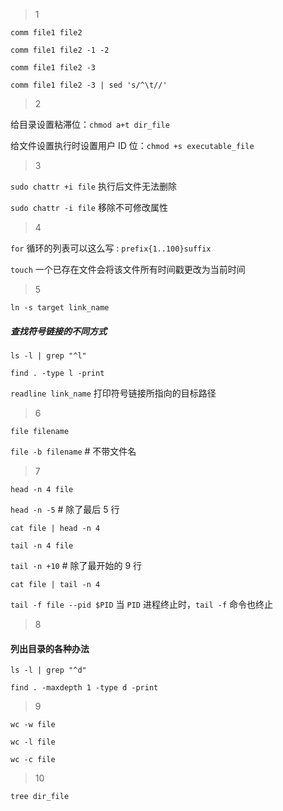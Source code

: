 >1

`comm file1 file2`

`comm file1 file2 -1 -2`

`comm file1 file2 -3`

`comm file1 file2 -3 | sed 's/^\t//'`

>2

给目录设置粘滞位：`chmod a+t dir_file`

给文件设置执行时设置用户 ID 位：`chmod +s executable_file`

>3

`sudo chattr +i file`		执行后文件无法删除

`sudo chattr -i file`		移除不可修改属性

>4

`for` 循环的列表可以这么写 : `prefix{1..100}suffix`

`touch` 一个已存在文件会将该文件所有时间戳更改为当前时间

>5

`ln -s target link_name`

##### 查找符号链接的不同方式

`ls -l | grep "^l"`

`find . -type l -print`

`readline link_name` 打印符号链接所指向的目标路径

>6

`file filename`

`file -b filename`	# 不带文件名

>7

`head -n 4 file`

`head -n -5` # 除了最后 5 行

`cat file | head -n 4`

`tail -n 4 file`

`tail -n +10` # 除了最开始的 9 行

`cat file | tail -n 4`

`tail -f file --pid $PID` 当 `PID` 进程终止时，`tail -f` 命令也终止

> 8

#### 列出目录的各种办法

`ls -l | grep "^d"`

`find . -maxdepth 1 -type d -print`

> 9

`wc -w file`

`wc -l file`

`wc -c file` 

> 10

`tree dir_file`






